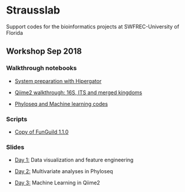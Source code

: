 # Strausslab
Support codes for the bioinformatics projects at SWFREC-University of Florida

## Workshop Sep 2018
### Walkthrough notebooks
* [System preparation with Hipergator](https://andreanuzzo.github.io/Strausslab/Preparation.nb.html)

* [Qiime2 walkthrough: 16S, ITS and merged kingdoms](https://andreanuzzo.github.io/Strausslab/Qiime2_walkthrough.nb.html)

* [Phyloseq and Machine learning codes](https://andreanuzzo.github.io/Strausslab/tenor.gif)

### Scripts
* [Copy of FunGuild 1.1.0](https://andreanuzzo.github.io/Strausslab/Funguild.py)


### Slides
- [Day 1:](https://andreanuzzo.github.io/Strausslab/Workshop_day1.pdf) Data visualization and feature engineering

- [Day 2:](https://andreanuzzo.github.io/Strausslab/tenor.gif) Multivariate analyses in Phyloseq

- [Day 3:](https://andreanuzzo.github.io/Strausslab/tenor.gif) Machine Learning in Qiime2
